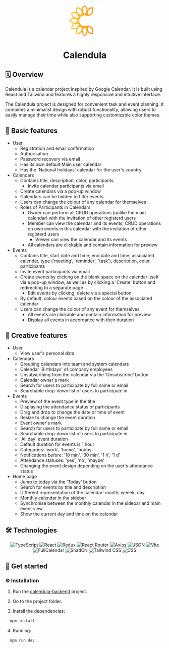 <p align="center">
    <img src="./public/logo_favicon.png" width="100" />
    <h1 align="center">Calendula</h1>
</p>


## 🗓️ Overview
Calendula is a calendar project inspired by Google Calendar. It is built using React and Tailwind and features a highly responsive and intuitive interface.

The Calendula project is designed for convenient task and event planning. It combines a minimalist design with robust functionality, allowing users to easily manage their time while also supporting customizable color themes.


## 🎯 Basic features
* User
	* Registration and email confirmation
	* Authorisation
	* Password recovery via email
	* Has its own default Main user calendar
	* Has the 'National holidays' calendar for the user's country
 * Calendars
 	* Contains title, description, color, participants
    	* Invite calendar participants via email
  	* Create calendars via a pop-up window
   	* Calendars can be hidden to filter events 
	* Users can change the colour of any calendar for themselves
	* Roles of Participants in Calendars
 		* Owner can perform all CRUD operations (unlike the main calendar) with the invitation of other registerd users
   		* Member can view the calendar and its events; CRUD operations on own events in this calendar with the invitation of other registerd users
     		* Viewer can view the calendar and its events
       * All calendars are clickable and contain information for preview
* Events
	* Contains title, start date and time, end date and time, associated calendar, type ('meeting', 'reminder', 'task'), description, color, participants
 	* Invite event participants via email
 	* Create events by clicking on the blank space on the calendar itself via a pop-up window, as well as by clicking a 'Create' button and redirecting to a separate page
    	* Edit events by clicking; delete via a special button
  	* By default, colour events based on the colour of the associated calendar
	* Users can change the colour of any event for themselves
        * All events are clickable and contain information for preview
      	* Display all events in accordance with their duration


## 🌈 Creative features
* User
	* View user's personal data
* Calendars
	* Grouping calendars into team and system calendars
	* Calendar 'Birthdays' of company employees
	* Unsubscribing from the calendar via the ‘Unsubscribe’ button
	* Calendar owner's mark
	* Search for users to participate by full name or email
  	* Searchable drop-down list of users to participate in
* Events
	* Preview of the event type in the title
	* Displaying the attendance status of participants
	* Drag and drop to change the date or time of event
	* Resize to change the event duration
	* Event owner's mark
	* Search for users to participate by full name or email
  	* Searchable drop-down list of users to participate in
   	* 'All day' event duration
	* Default duration for events is 1 hour
	* Categories: 'work', 'home', 'hobby'
	* Notifications before: '10 min', '30 min', '1 h', '1 d' 
	* Attendance statuses: 'yes', 'no', 'maybe'
   	* Changing the event design depending on the user's attendance status
* Home page
	* Jump to today via the 'Today' button
	* Search for events by title and description
	* Different representation of the calendar: month, weeek, day
	* Monthly calendar in the sidebar
	* Synchronise between the monthly calendar in the sidebar and main event view
	* Show the current day and time on the calendar


## 🛠 Technologies
<p align="center">
	<img src="https://img.shields.io/badge/TypeScript-3178C6.svg?style=flat&logo=TypeScript&logoColor=white" alt="TypeScript">
	<img src="https://img.shields.io/badge/React-61DAFB.svg?style=flat&logo=React&logoColor=black" alt="React">
	<img src="https://img.shields.io/badge/Redux-764ABC.svg?style=flat&logo=Redux&logoColor=white" alt="Redux">
	<img src="https://img.shields.io/badge/React_Router-CA4245.svg?style=flat&logo=React-Router&logoColor=white" alt="React Router">
	<img src="https://img.shields.io/badge/Axios-5A29E4.svg?style=flat&logo=Axios&logoColor=white" alt="Axios">
	<img src="https://img.shields.io/badge/JSON-000000.svg?style=flat&logo=JSON&logoColor=white" alt="JSON">
	<img src="https://img.shields.io/badge/Vite-646CFF.svg?style=flat&logo=Vite&logoColor=white" alt="Vite">
	<img src="https://img.shields.io/badge/FullCalendar-1E90FF.svg?style=flat&logo=FullCalendar&logoColor=white" alt="FullCalendar">
	<img src="https://img.shields.io/badge/Shad/cn-000000.svg?style=flat" alt="ShadCN">
	<img src="https://img.shields.io/badge/Tailwind_CSS-06B6D4.svg?style=flat&logo=tailwindcss&logoColor=white" alt="Tailwind CSS">
	<img src="https://img.shields.io/badge/CSS-1572B6.svg?style=flat&logo=CSS3&logoColor=white" alt="CSS">
</p>


## 🚀 Get started
### ⚙️ Installation

1. Run the [calendula-backend](https://github.com/Strawberry-Team/calendula-backend) project.

2. Go to the project folder.

3. Install the dependencies:
```sh
  npm install
```

4. Running:
```sh
  npm run dev
```
